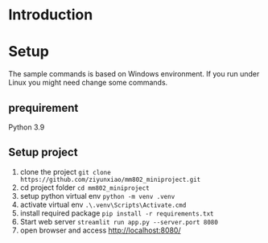 # Introduction

# Setup
The sample commands is based on Windows environment. If you run under Linux you might need change some commands.
## prequirement
Python 3.9

## Setup project
1. clone the project `git clone https://github.com/ziyunxiao/mm802_miniproject.git`
2. cd project folder `cd mm802_miniproject`
3. setup python virtual env `python -m venv .venv`
4. activate virtual env `.\.venv\Scripts\Activate.cmd`
5. install required package `pip install -r requirements.txt`
6. Start web server `streamlit run app.py --server.port 8080`
7. open browser and access [http://localhost:8080/](http://localhost:8080/)

# 